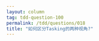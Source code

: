 ```yaml
---
layout: column
tag: tdd-question-100
permalink: /tdd/questions/018
title: "如何区分Tasking的两种视角?"
---
```

